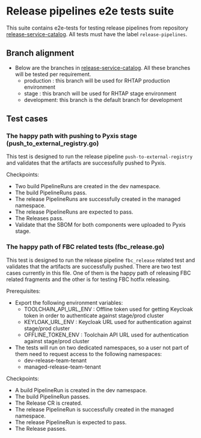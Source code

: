 # Release pipelines e2e tests suite

This suite contains e2e-tests for testing release pipelines from repository [release-service-catalog](https://github.com/redhat-appstudio/release-service-catalog/tree/development).
All tests must have the label `release-pipelines`.

## Branch alignment
 * Below are the branches in [release-service-catalog](https://github.com/redhat-appstudio/release-service-catalog/tree/development). All these branches will be tested per requirement.  
   - production	: this branch will be used for RHTAP production environment
   - stage	: this branch will be used for RHTAP stage environment
   - development: this branch is the default branch for development

## Test cases 
### The happy path with pushing to Pyxis stage (push_to_external_registry.go)

This test is designed to run the release pipeline `push-to-external-registry` and validates that the artifacts are successfully pushed to Pyxis.

Checkpoints:
  - Two build PipelineRuns are created in the dev namespace.
  - The build PipelineRuns pass.
  - The release PipelineRuns are successfully created in the managed namespace.
  - The release PipelineRuns are expected to pass.
  - The Releases pass.
  - Validate that the SBOM for both components were uploaded to Pyxis stage.

### The happy path of FBC related tests (fbc_release.go)

This test is designed to run the release pipeline `fbc_release` related test and validates that the artifacts are successfully pushed. There are two test cases currently in this file. One of them is the happy path of releasing FBC related fragments and the other is for testing FBC hotfix releasing.

Prerequisites: 
   - Export the following environment variables:
       - TOOLCHAIN_API_URL_ENV	: Offline token used for getting Keycloak token in order to authenticate against stage/prod cluster
       - KEYLOAK_URL_ENV	: Keycloak URL used for authentication against stage/prod cluster
       - OFFLINE_TOKEN_ENV 	: Toolchain API URL used for authentication against stage/prod cluster
   - The tests will run on two dedicated namespaces, so a user not part of them need to request access to the following namespaces:
       - dev-release-team-tenant
       - managed-release-team-tenant

Checkpoints:
  - A build PipelineRun is created in the dev namespace.
  - The build PipelineRun passes.
  - The Release CR is created.
  - The release PipelineRun is successfully created in the managed namespace.
  - The release PipelineRun is expected to pass.
  - The Release passes.
